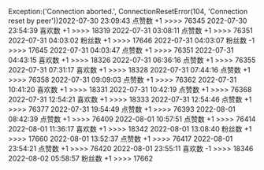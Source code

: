 Exception:('Connection aborted.', ConnectionResetError(104, 'Connection reset by peer'))2022-07-30  23:09:43   点赞数 +1 >>>> 76345
2022-07-30  23:54:39   喜欢数 +1 >>>> 18319
2022-07-31  03:08:11   点赞数 +1 >>>> 76351
2022-07-31  04:03:02   粉丝数 +1 >>>> 17646
2022-07-31  04:03:07   粉丝数 -1 >>>> 17645
2022-07-31  04:03:47   点赞数 +1 >>>> 76351
2022-07-31  04:43:15   喜欢数 +1 >>>> 18326
2022-07-31  06:36:16   点赞数 +1 >>>> 76355
2022-07-31  07:31:17   喜欢数 +1 >>>> 18328
2022-07-31  07:44:16   点赞数 +1 >>>> 76358
2022-07-31  09:09:03   点赞数 +1 >>>> 76362
2022-07-31  10:41:20   喜欢数 +1 >>>> 18331
2022-07-31  10:42:19   点赞数 +1 >>>> 76368
2022-07-31  12:54:21   喜欢数 +1 >>>> 18333
2022-07-31  12:54:46   点赞数 +1 >>>> 76377
2022-07-31  19:54:49   点赞数 +1 >>>> 76393
2022-08-01  08:42:39   点赞数 +1 >>>> 76409
2022-08-01  10:57:51   点赞数 +1 >>>> 76414
2022-08-01  11:36:17   喜欢数 +1 >>>> 18342
2022-08-01  13:08:40   粉丝数 +1 >>>> 17660
2022-08-01  13:52:37   点赞数 +1 >>>> 76417
2022-08-01  23:54:21   点赞数 +1 >>>> 76420
2022-08-01  23:55:11   喜欢数 -1 >>>> 18346
2022-08-02  05:58:57   粉丝数 +1 >>>> 17662
